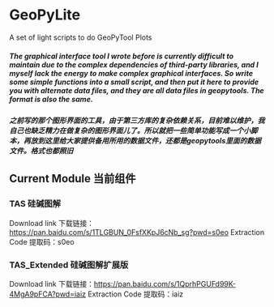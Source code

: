# GeoPyLite

A set of light scripts to do GeoPyTool Plots


##### The graphical interface tool I wrote before is currently difficult to maintain due to the complex dependencies of third-party libraries, and I myself lack the energy to make complex graphical interfaces. So write some simple functions into a small script, and then put it here to provide you with alternate data files, and they are all data files in geopytools. The format is also the same.


##### 之前写的那个图形界面的工具，由于第三方库的复杂依赖关系，目前难以维护，我自己也缺乏精力在做复杂的图形界面儿了。所以就把一些简单功能写成一个小脚本，再放到这里给大家提供备用所用的数据文件，还都是geopytools里面的数据文件。格式也都照旧

## Current Module 当前组件

### TAS 硅碱图解

Download link 下载链接：https://pan.baidu.com/s/1TLGBUN_0FsfXKpJ6cNb_sg?pwd=s0eo 
Extraction Code 提取码：s0eo 

### TAS_Extended 硅碱图解扩展版

Download link 下载链接：https://pan.baidu.com/s/1QprhPGUFd99K-4MgA9pFCA?pwd=iaiz
Extraction Code 提取码：iaiz 

